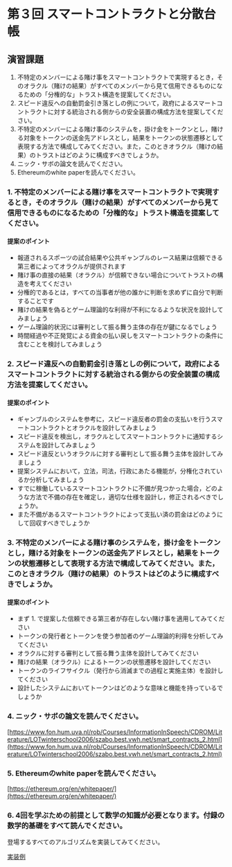 # 第３回 スマートコントラクトと分散台帳

## 演習課題
1. 不特定のメンバーによる賭け事をスマートコントラクトで実現するとき，そのオラクル（賭けの結果）がすべてのメンバーから見て信用できるものになるための「分権的な」トラスト構造を提案してください。
1. スピード違反への自動罰金引き落としの例について，政府によるスマートコントラクトに対する統治される側からの安全装置の構成方法を提案してください。
1. 不特定のメンバーによる賭け事のシステムを，掛け金をトークンとし，賭ける対象をトークンの送金先アドレスとし，結果をトークンの状態遷移として表現する方法で構成してみてください。また，このときオラクル（賭けの結果）のトラストはどのように構成すべきでしょうか。
1. ニック・サボの論文を読んでください。
1. Ethereumのwhite paperを読んでください。



###  1. 不特定のメンバーによる賭け事をスマートコントラクトで実現するとき，そのオラクル（賭けの結果）がすべてのメンバーから見て信用できるものになるための「分権的な」トラスト構造を提案してください。

#### 提案のポイント

* 報道されるスポーツの試合結果や公共ギャンブルのレース結果は信頼できる第三者によってオラクルが提供されます
* 賭け事の直接の結果（オラクル）が信頼できない場合についてトラストの構造を考えてください
* 分権的であるとは，すべての当事者が他の誰かに判断を求めずに自分で判断することです
* 賭けの結果を偽るとゲーム理論的な利得が不利になるような状況を設計してみましょう
* ゲーム理論的状況には審判として振る舞う主体の存在が鍵になるでしょう
* 時間経過や不正発覚による資金の払い戻しをスマートコントラクトの条件に含むことを検討してみましょう


### 2. スピード違反への自動罰金引き落としの例について，政府によるスマートコントラクトに対する統治される側からの安全装置の構成方法を提案してください。

#### 提案のポイント

* ギャンブルのシステムを参考に，スピード違反者の罰金の支払いを行うスマートコントラクトとオラクルを設計してみましょう
* スピード違反を検出し，オラクルとしてスマートコントラクトに通知するシステムを設計してみましょう
* スピード違反というオラクルに対する審判として振る舞う主体を設計してみましょう
* 提案システムにおいて，立法，司法，行政にあたる機能が，分権化されているか分析してみましょう
* すでに稼働しているスマートコントラクトに不備が見つかった場合，どのような方法で不備の存在を確定し，適切な仕様を設計し，修正されるべきでしょうか。
* また不備があるスマートコントラクトによって支払い済の罰金はどのようにして回収すべきでしょうか

### 3. 不特定のメンバーによる賭け事のシステムを，掛け金をトークンとし，賭ける対象をトークンの送金先アドレスとし，結果をトークンの状態遷移として表現する方法で構成してみてください。また，このときオラクル（賭けの結果）のトラストはどのように構成すべきでしょうか。

#### 提案のポイント

* まず 1. で提案した信頼できる第三者が存在しない賭け事を適用してみてください
* トークンの発行者とトークンを使う参加者のゲーム理論的利得を分析してみてください
* オラクルに対する審判として振る舞う主体を設計してみてください
* 賭けの結果（オラクル）によるトークンの状態遷移を設計してください
* トークンのライフサイクル（発行から消滅までの過程と実施主体）を設計してください
* 設計したシステムにおいてトークンはどのような意味と機能を持っているでしょうか

### 4. ニック・サボの論文を読んでください。

[https://www.fon.hum.uva.nl/rob/Courses/InformationInSpeech/CDROM/Literature/LOTwinterschool2006/szabo.best.vwh.net/smart_contracts_2.html](https://www.fon.hum.uva.nl/rob/Courses/InformationInSpeech/CDROM/Literature/LOTwinterschool2006/szabo.best.vwh.net/smart_contracts_2.html)

### 5. Ethereumのwhite paperを読んでください。

[https://ethereum.org/en/whitepaper/](https://ethereum.org/en/whitepaper/)


### 6. 4回を学ぶための前提として数学の知識が必要となります。付録の数学的基礎をすべて読んでください。

登場するすべてのアルゴリズムを実装してみてください。

[実装例](./appendix.md)